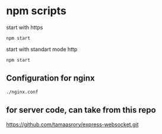 # npm scripts

start with https

```shell
npm start 
```

start with standart mode http

```shell
npm start 
```

## Configuration for nginx

```shell
./nginx.conf
```

## for server code, can take from this repo

<https://github.com/tamaasrory/express-websocket.git>
